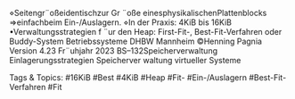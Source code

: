 ⋄Seitengr¨oßeidentischzur Gr ¨oße einesphysikalischenPlattenblocks ⇒einfachbeim Ein-/Auslagern.
⋄In der Praxis: 4KiB bis 16KiB
•Verwaltungsstrategien f ¨ur den Heap:
First-Fit-, Best-Fit-Verfahren oder Buddy-System
Betriebssysteme DHBW Mannheim ©Henning Pagnia Version 4.23 Fr¨uhjahr 2023 BS–132Speicherverwaltung Einlagerungsstrategien Speicherver waltung virtueller Systeme

   Tags & Topics:
   #16KiB
   #Best
   #4KiB
   #Heap
   #Fit-
   #Ein-/Auslagern
   #Best-Fit-Verfahren
   #Fit